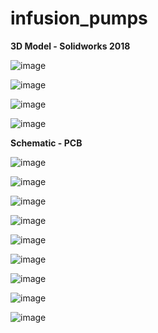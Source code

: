 # infusion_pumps

**3D Model - Solidworks 2018**

![image](https://github.com/vanpttv/infusion_pumps/assets/95868397/466be3fc-f48f-4878-b4c7-c15163c997f3)

![image](https://github.com/vanpttv/infusion_pumps/assets/95868397/8410aaae-98ac-4ede-b4da-d729c3cc0af0)

![image](https://github.com/vanpttv/infusion_pumps/assets/95868397/cea9b09e-9da2-4c80-b778-c37da37d74fd)

![image](https://github.com/vanpttv/infusion_pumps/assets/95868397/2abd03a4-8324-4936-aae2-8d5c9b7ac40d)


**Schematic -  PCB**

![image](https://github.com/vanpttv/infusion_pumps/assets/95868397/db2a5a50-221c-4365-a56a-283bf1bdc925)

![image](https://github.com/vanpttv/infusion_pumps/assets/95868397/da98bc22-6e54-4d90-85a7-c76433c80fe0)

![image](https://github.com/vanpttv/infusion_pumps/assets/95868397/21fbf112-9a36-4b1d-93f6-b571fc3f140a)

![image](https://github.com/vanpttv/infusion_pumps/assets/95868397/24383022-7799-4bb8-a713-c52667e011f2)

![image](https://github.com/vanpttv/infusion_pumps/assets/95868397/1c6ceaa8-6418-4389-9063-df4d7fe5fe5b)

![image](https://github.com/vanpttv/infusion_pumps/assets/95868397/7a368a06-3c0e-4b8f-a171-982857484152)

![image](https://github.com/vanpttv/infusion_pumps/assets/95868397/0a1dbdcc-dc1b-4d83-96c8-4e0991b88c83)

![image](https://github.com/vanpttv/infusion_pumps/assets/95868397/b486ff77-a611-4aff-8cef-b4f9ccebd09e)

![image](https://github.com/vanpttv/infusion_pumps/assets/95868397/c83f93ae-fd2c-4af2-afb4-b92bcc3e7108)

